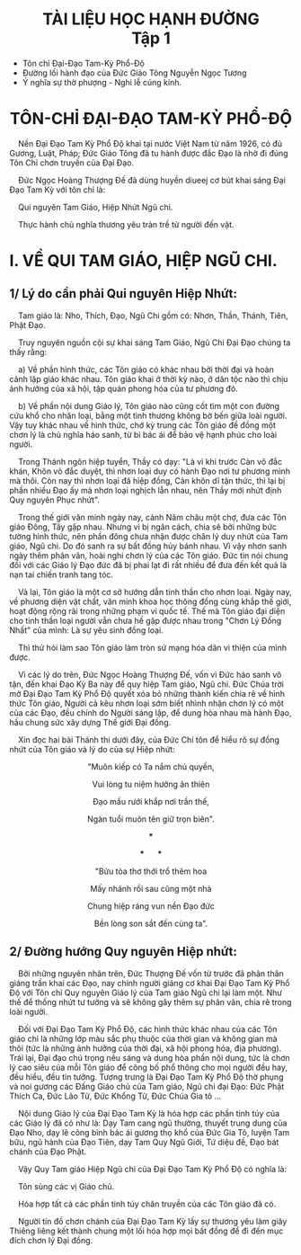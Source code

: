 # <center>TÀI LIỆU HỌC HẠNH ĐƯỜNG <br /> Tập 1</center>

- Tôn chỉ Đại-Đạo Tam-Kỳ Phổ-Độ
- Đường lối hành đạo của Đức Giáo Tông Nguyễn Ngọc Tương
- Ý nghĩa sự thờ phượng - Nghi lễ cúng kính.

# <center>TÔN-CHỈ ĐẠI-ĐẠO TAM-KỲ PHỔ-ĐỘ</center>

&nbsp;&nbsp;&nbsp;&nbsp;Nền Đại Đạo Tam Kỳ Phổ Độ khai tại nước Việt Nam từ năm 1926, có đủ Gương, Luật, Pháp; Đức Giáo Tông đã tu hành được đắc Đạo là nhờ đi đúng Tôn Chỉ chơn truyền của Đại Đạo.

&nbsp;&nbsp;&nbsp;&nbsp;Đức Ngọc Hoàng Thượng Đế đã dùng huyền diueej cơ bút khai sáng Đại Đạo Tam Kỳ với tôn chỉ là:

&nbsp;&nbsp;&nbsp;&nbsp;Qui nguyên Tam Giáo, Hiệp Nhứt Ngũ chi.

&nbsp;&nbsp;&nbsp;&nbsp;Thực hành chủ nghĩa thương yêu tràn trề từ người đến vật.

# I. VỀ QUI TAM GIÁO, HIỆP NGŨ CHI.

## 1/ Lý do cần phải Qui nguyên Hiệp Nhứt:

&nbsp;&nbsp;&nbsp;&nbsp;Tam giáo là: Nho, Thích, Đạo, Ngũ Chi gồm có: Nhơn, Thần, Thánh, Tiên, Phật Đạo.

&nbsp;&nbsp;&nbsp;&nbsp;Truy nguyên nguồn cội sự khai sáng Tam Giáo, Ngũ Chi Đại Đạo chúng ta thấy rằng:

&nbsp;&nbsp;&nbsp;&nbsp;a) Về phần hình thức, các Tôn giáo có khác nhau bởi thời đại và hoàn cảnh lập giáo khác nhau. Tôn giáo khai ở thời kỳ nào, ở dân tộc nào thì chịu ảnh hưởng của xã hội, tập quán phong hóa của tư phương đó.

&nbsp;&nbsp;&nbsp;&nbsp;b) Về phần nội dung Giáo lý, Tôn giáo nào cũng cốt tìm một con đường cứu khổ cho nhân loại, bằng một tình thương không bờ bến giữa loài người. Vậy tuy khác nhau về hình thức, chớ kỳ trung các Tôn giáo đề đồng một chơn lý là chủ nghĩa háo sanh, từ bi bác ái để bảo vệ hạnh phúc cho loài người.

&nbsp;&nbsp;&nbsp;&nbsp;Trong Thánh ngôn hiệp tuyển, Thầy có dạy: "Là vì khi trước Càn vô đắc khán, Khôn vô đắc duyệt, thì nhơn loại duy có hành Đạo nơi tư phương mình mà thôi. Còn nay thì nhơn loại đã hiệp đồng, Càn khôn dĩ tận thức, thì lại bị phần nhiều Đạo ấy mà nhơn loại nghịch lẫn nhau, nên Thầy mới nhứt định Quy nguyên Phục nhứt".

&nbsp;&nbsp;&nbsp;&nbsp;Trong thế giới văn minh ngày nay, cảnh Năm châu một chợ, đưa các Tôn giáo Đông, Tây gặp nhau. Nhưng vì bị ngăn cách, chia sẽ bởi những bức tường hình thức, nên phần đông chưa nhận được chân lý duy nhứt của Tam giáo, Ngũ chi. Do đó sanh ra sự bất đồng hủy bánh nhau. Vì vậy nhơn sanh ngày thêm phân vân, hoài nghi chơn lý của các Tôn giáo. Đức tin nói chung đối với các Giáo lý Đạo đức đã bị phai lạt đi rất nhiều để đưa đến kết quả là nạn tai chiến tranh tang tóc.

&nbsp;&nbsp;&nbsp;&nbsp;Vả lại, Tôn giáo là một cơ sở hướng dẫn tinh thần cho nhơn loại. Ngày nay, về phương diện vật chất, văn minh khoa học thông đồng cùng khắp thế giới, hoạt động rộng rãi trong những phạm vi quốc tế. Thế mà Tôn giáo đại diện cho tinh thần loại người vẫn chưa hề gặp được nhau trong "Chơn Lý Đồng Nhất" của mình: Là sự yêu sinh đồng loại.

&nbsp;&nbsp;&nbsp;&nbsp;Thì thử hỏi làm sao Tôn giáo làm tròn sứ mạng hóa dân vi thiện của mình được.

&nbsp;&nbsp;&nbsp;&nbsp;Vì các lý do trên, Đức Ngọc Hoàng Thượng Đế, vốn vì Đức háo sanh vô tận, đến khai Đạo Kỳ Ba này để quy hiệp Tam giáo, Ngũ chi. Đức Chúa trời mở Đại Đạo Tam Kỳ Phổ Độ quyết xóa bỏ những thành kiến chia rẽ về hình thức Tôn giáo, Người cả kêu nhơn loại sớm biết nhình nhận chơn lý có một của các Đạo, đều chính do Người sáng lập, để dung hòa nhau mà hành Đạo, hầu chung sức xây dựng Thế giới Đại đồng.

&nbsp;&nbsp;&nbsp;&nbsp;Xin đọc hai bài Thánh thi dưới đây, của Đức Chí tôn để hiểu rõ sự đồng nhứt của Tôn giáo và lý do của sự Hiệp nhứt:

<center>

  "Muôn kiếp có Ta nắm chủ quyền,
  
  Vui lòng tu niệm hưởng ân thiên
  
  Đạo mầu rưới khắp nơi trần thế,
  
  Ngàn tuổi muôn tên giữ trọn biên".

  __*__
  
  __*__ &nbsp;&nbsp;&nbsp;&nbsp; __*__

  "Bửu tòa thơ thới trổ thêm hoa
  
  Mấy nhánh rồi sau cũng một nhà
  
  Chung hiệp ráng vun nền Đạo đức
  
  Bền lòng son sắt đến cùng ta".
  
</center>

## 2/ Đường hướng Quy nguyên Hiệp nhứt:

&nbsp;&nbsp;&nbsp;&nbsp;Bởi những nguyên nhân trên, Đức Thượng Đế vốn từ trước đã phân thân giáng trần khai các Đạo, nay chính người giáng cơ khai Đại Đạo Tam Kỳ Phổ Độ với Tôn chỉ Quy nguyên Giáo lý của Tam giáo Ngũ chi lại làm một. Như thế để thống nhứt tư tưởng và sẽ không gây thêm sự phân vân, chia rẽ trong loài người.

&nbsp;&nbsp;&nbsp;&nbsp;Đối với Đại Đạo Tam Kỳ Phổ Độ, các hình thức khác nhau của các Tôn giáo chỉ là những lớp màu sắc phụ thuộc của thời gian và không gian mà thôi (tức là những ảnh hưởng của thời đại, xã hội phong hóa, địa phương). Trái lại, Đại đạo chú trọng nêu sáng và dung hòa phần nội dung, tức là chơn lý cao siêu của mỗi Tôn giáo để công bố phổ thông cho mọi người đều hay, đều hiểu, đều tin tưởng. Tượng trưng là Đại Đạo Tam Kỳ Phổ Độ thờ phụng và noi gương các Đấng Giáo chủ của Tam giáo, Ngũ chi đại Đạo: Đức Phật Thích Ca, Đức Lão Tử, Đức Khổng Tử, Đức Chúa Gia tô ...

&nbsp;&nbsp;&nbsp;&nbsp;Nội dung Giáo lý của Đại Đạo Tam Kỳ là hóa hợp các phần tinh túy của các Giáo lý đã có như là: Dạy Tam cang ngũ thường, thuyết trung dung của Đạo Nho, dạy lẽ công bình bác ái gương thọ khổ của Đức Gia Tô, luyện Tam bữu, ngũ hành của Đạo Tiên, dạy Tam Quy Ngũ Giới, Tứ diệu đề, Đạo bát chánh của Đạo Phật.

&nbsp;&nbsp;&nbsp;&nbsp;Vậy Quy Tam giáo Hiệp Ngũ chi của Đại Đạo Tam Kỳ Phổ Độ có nghĩa là:

&nbsp;&nbsp;&nbsp;&nbsp;Tôn sùng các vị Giáo chủ.

&nbsp;&nbsp;&nbsp;&nbsp;Hóa hợp tất cả các phần tinh túy chân truyền của các Tôn giáo đã có.

&nbsp;&nbsp;&nbsp;&nbsp;Người tín đồ chơn chánh của Đại Đạo Tam Kỳ lấy sự thương yêu làm giây Thiêng liêng kết thành chung một lối hóa hợp mọi bất đồng để đi đến mục đích chơn lý Đại đồng.
